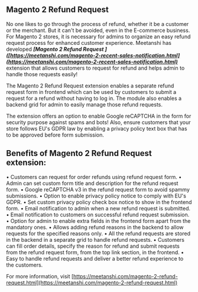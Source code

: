 ## Magento 2 Refund Request

No one likes to go through the process of refund, whether it be a customer or the merchant. But it can't be avoided, even in the E-commerce business. For Magento 2 stores, it is necessary for admins to organize an easy refund request process for enhanced customer experience. Meetanshi has developed ***[Magento 2 Refund Request
]([https://meetanshi.com/magento-2-recent-sales-notification.html](https://meetanshi.com/magento-2-recent-sales-notification.html)*** extension that allows customers to request for refund and helps admin to handle those requests easily!

The Magento 2 Refund Request extension enables a separate refund request form in frontend which can be used by customers to submit a request for a refund without having to log in. The module also enables a backend grid for admin to easily manage those refund requests.

The extension offers an option to enable Google reCAPTCHA in the form for security purpose against spams and bots! Also, ensure customers that your store follows EU's GDPR law by enabling a privacy policy text box that has to be approved before form submission.



## Benefits of Magento 2 Refund Request extension:

• Customers can request for order refunds using refund request form.
• Admin can set custom form title and description for the refund request form.
• Google reCAPTCHA v3 in the refund request form to avoid spammy submissions.
• Option to enable privacy policy notice to comply with EU's GDPR.
• Set custom privacy policy check box notice to show in the frontend form.
• Email notification to admin when a new refund request is submitted.
• Email notification to customers on successful refund request submission.
• Option for admin to enable extra fields in the frontend form apart from the mandatory ones.
• Allows adding refund reasons in the backend to allow requests for the specified reasons only.
• All the refund requests are stored in the backend in a separate grid to handle refund requests.
• Customers can fill order details, specify the reason for refund and submit requests from the refund request form, from the top link section, in the frontend.
• Easy to handle refund requests and deliver a better refund experience to the customers.



For more information, visit [https://meetanshi.com/magento-2-refund-request.html](https://meetanshi.com/magento-2-refund-request.html)


